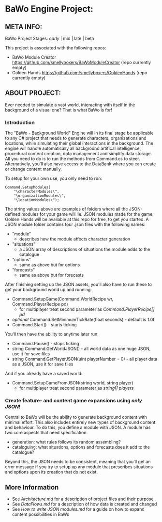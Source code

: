 # BaWo Engine Project:

## META INFO:
BaWo Project Stages: *early* | mid | late | beta

This project is associated with the following repos:
* BaWo Module Creator https://github.com/smellyboxers/BaWoModuleCreator (repo currently empty)
* Golden Hands https://github.com/smellyboxers/GoldenHands (repo currently empty)

##	ABOUT PROJECT:
Ever needed to simulate a vast world, interacting with itself in the
background of a visual one? That is what BaWo is for!

###	Introduction
The "BaWo - Background World" Engine will in its final stage be applicable to any C# project
that needs to generate characters, organizations and locations, while simulating their global 
interactions in the background. The engine will handle automatically all background artifical 
intelligence, procedural content creation, data management and simplify data storage. All you
need to do is to run the methods from Command.cs to steer. Alternatively, you'll also have 
access to the DataBank where you can create or change content manually.

To setup for your own use, you only need to run:

    Command.SetupModules(
		"\characterModules\",
		"\organizationModules\",
		"\locationModules\");

The string values above are examples of folders where all the JSON-defined
modules for your game will lie. JSON modules made for the game Golden Hands
will be available at this repo for free, to get you started. A JSON module
folder contains four .json files with the following names:

* "module"
  * describes how the module affects character generation
* "situations"
  * a JSON array of descriptions of situations the module adds to the catalogue
* "options"
  * same as above but for options
* "forecasts"
  * same as above but for forecasts

After finishing setting up the JSON assets, you'll also have to run these
to get your background world up and running:
* Command.SetupGame(Command.WorldRecipe wr, Command.PlayerRecipe pd)
  * for multiplayer treat second parameter as *Command.PlayerRecipe[] pd*
* *optional* Command.SetMinimumTickRate(float seconds) - default is 1.0f
* Command.Start() - starts ticking

You'll then have the ability to anytime later run:
* Command.Pause() - stops ticking
* string Command.GetWorldJSON() - all world data as one huge JSON, use it for save files
* string Command.GetPlayerJSON(uint playerNumber = 0) - all player data as a JSON, use it for save files

And if you already have a saved world:
* Command.SetupGameFromJSON(string world, string player)
  * for multiplayer treat second parameter as *string[] players*

### Create feature- and content game expansions using *only JSON*!
Central to BaWo will be the ability to generate background content with
minimal effort. This also includes entirely new types of background content
and behaviour. To do this, you define a module with JSON. A module has two
core aspects that need specification:
- generation: what rules follows its random assembling?
- cataloguing: what situations, options and forecasts does it add to the catalogue?

Beyond this, the JSON needs to be consistent, meaning that you'll get
an error message if you try to setup up any module that prescribes
situations and options upon its creation that do not exist.

##  More Information
* See *Architecture.md* for a description of project files and their purpose
* See *DataFlows.md* for a description of how data is created and changed
* See *How to write JSON modules.md* for a guide on how to expand content possibilities in BaWo
